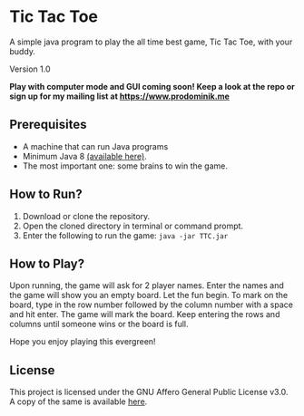 # Tic Tac Toe

A simple java program to play the all time best game, Tic Tac Toe, with your buddy.

Version 1.0

**Play with computer mode and GUI coming soon! Keep a look at the repo or sign up for my mailing list at https://www.prodominik.me**

## Prerequisites

- A machine that can run Java programs
- Minimum Java 8 [(available here)](https://aws.amazon.com/corretto/).
- The most important one: some brains to win the game.

## How to Run?
1. Download or clone the repository.
2. Open the cloned directory in terminal or command prompt.
3. Enter the following to run the game:
`java -jar TTC.jar`

## How to Play?
Upon running, the game will ask for 2 player names. Enter the names and the game will show you an empty board. Let the fun begin.
To mark on the board, type in the row number followed by the column number with a space and hit enter. The game will mark the board. Keep entering the rows and columns until someone wins or the board is full.

Hope you enjoy playing this evergreen!

## License
This project is licensed under the GNU Affero General Public License v3.0. A copy of the same is available [here](https://github.com/sm32d/passey/blob/master/LICENSE.md).
